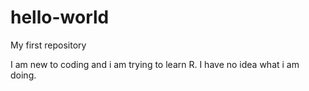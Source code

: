 # hello-world
My first repository

I am new to coding and i am trying to learn R.
I have no idea what i am doing.
